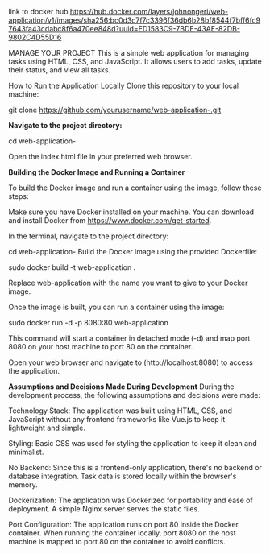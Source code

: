 link to docker hub
https://hub.docker.com/layers/johnongeri/web-application/v1/images/sha256:bc0d3c7f7c3396f36db6b28bf8544f7bff6fc97643fa43cdabc8f6a470ee848d?uuid=ED1583C9-7BDE-43AE-82DB-9802C4D55D16

MANAGE YOUR PROJECT
This is a simple web application for managing tasks using HTML, CSS, and JavaScript. It allows users to add tasks, update their status, and view all tasks.

How to Run the Application Locally
Clone this repository to your local machine:

git clone https://github.com/yourusername/web-application-.git

**Navigate to the project directory:**


cd web-application-

Open the index.html file in your preferred web browser.

**Building the Docker Image and Running a Container**

To build the Docker image and run a container using the image, follow these steps:

Make sure you have Docker installed on your machine. You can download and install Docker from https://www.docker.com/get-started.

In the terminal, navigate to the project directory:


cd web-application-
Build the Docker image using the provided Dockerfile:

 sudo docker build -t web-application .

Replace web-application with the name you want to give to your Docker image.

Once the image is built, you can run a container using the image:


sudo docker run -d -p 8080:80 web-application

This command will start a container in detached mode (-d) and map port 8080 on your host machine to port 80 on the container.

Open your web browser and navigate to (http://localhost:8080) to access the application.

**Assumptions and Decisions Made During Development**
During the development process, the following assumptions and decisions were made:

Technology Stack: The application was built using HTML, CSS, and JavaScript without any frontend frameworks like Vue.js to keep it lightweight and simple.

Styling: Basic CSS was used for styling the application to keep it clean and minimalist.

No Backend: Since this is a frontend-only application, there's no backend or database integration. Task data is stored locally within the browser's memory.

Dockerization: The application was Dockerized for portability and ease of deployment. A simple Nginx server serves the static files.

Port Configuration: The application runs on port 80 inside the Docker container. When running the container locally, port 8080 on the host machine is mapped to port 80 on the container to avoid conflicts.


